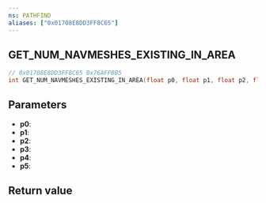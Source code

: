 ```yaml
---
ns: PATHFIND
aliases: ["0x01708E8DD3FF8C65"]
---
```

## GET_NUM_NAVMESHES_EXISTING_IN_AREA

```c
// 0x01708E8DD3FF8C65 0x76AFFBB5
int GET_NUM_NAVMESHES_EXISTING_IN_AREA(float p0, float p1, float p2, float p3, float p4, float p5);
```


## Parameters
* **p0**: 
* **p1**: 
* **p2**: 
* **p3**: 
* **p4**: 
* **p5**: 

## Return value
